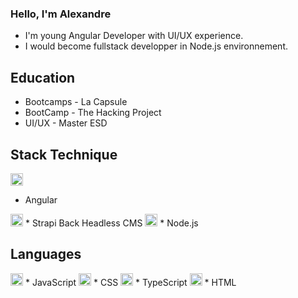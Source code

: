 ### Hello, I'm Alexandre

* I'm young Angular Developer with UI/UX experience.
* I would become fullstack developper in Node.js environnement.

## Education
* Bootcamps - La Capsule
* BootCamp - The Hacking Project
* UI/UX - Master ESD

## Stack Technique

<img src="https://upload.wikimedia.org/wikipedia/commons/thumb/0/07/Angular_Logo_SVG.svg/2560px-Angular_Logo_SVG.svg.png" width="auto" height="20" alt="logo-angular"/>

* Angular

<img src="https://assets.super.so/e7c0f16c-8bd3-4c76-8075-4c86f986e1b2/uploads/favicon/9c68ae10-0a8a-4e3f-9084-3625b19df9cb.png" width="auto" height="20" alt="logo-angular"/>
* Strapi Back Headless CMS
  
<img src="https://upload.wikimedia.org/wikipedia/commons/thumb/d/d9/Node.js_logo.svg/885px-Node.js_logo.svg.png" width="auto" height="20" alt="logo-Node.js"/>
* Node.js

## Languages
<img src="https://upload.wikimedia.org/wikipedia/commons/thumb/9/99/Unofficial_JavaScript_logo_2.svg/197px-Unofficial_JavaScript_logo_2.svg.png" width="auto" height="20" alt="logo-JavaScript"/>
* JavaScript

<img src="https://upload.wikimedia.org/wikipedia/commons/d/d5/CSS3_logo_and_wordmark.svg" width="auto" height="20" alt="logo-CSS"/>
* CSS

<img src="https://upload.wikimedia.org/wikipedia/commons/a/a6/TypeScript_Logo.png" width="auto" height="20" alt="logo-TypeScript"/>
* TypeScript

<img src="https://upload.wikimedia.org/wikipedia/commons/6/61/HTML5_logo_and_wordmark.svg" width="auto" height="20" alt="logo-TypeScript"/>
* HTML

